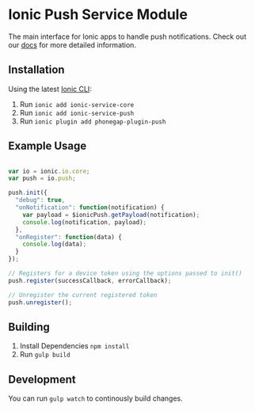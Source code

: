# Ionic Push Service Module

The main interface for Ionic apps to handle push notifications.
Check out our [docs](http://docs.ionic.io/v1.0/docs/push-overview) for more detailed information.

## Installation

Using the latest [Ionic CLI](https://github.com/driftyco/ionic-cli):

1.  Run `ionic add ionic-service-core`
2.  Run `ionic add ionic-service-push`
3.  Run `ionic plugin add phonegap-plugin-push`

## Example Usage

```javascript

var io = ionic.io.core;
var push = io.push;

push.init({
  "debug": true,
  "onNotification": function(notification) {
    var payload = $ionicPush.getPayload(notification);
    console.log(notification, payload);
  },
  "onRegister": function(data) {
    console.log(data);
  }
});

// Registers for a device token using the options passed to init()
push.register(successCallback, errorCallback);

// Unregister the current registered token
push.unregister();
```

## Building

1. Install Dependencies `npm install`
2. Run `gulp build`

## Development

You can run `gulp watch` to continously build changes.

